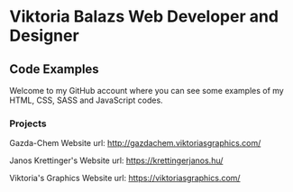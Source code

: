 # Viktoria Balazs Web Developer and Designer
## Code Examples
Welcome to my GitHub account where you can see some examples of my HTML, CSS, SASS and JavaScript codes.
### Projects
Gazda-Chem Website
url: http://gazdachem.viktoriasgraphics.com/

Janos Krettinger's Website
url: https://krettingerjanos.hu/

Viktoria's Graphics Website
url: https://viktoriasgraphics.com/